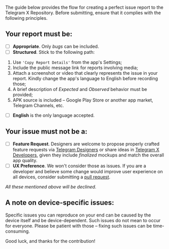 The guide below provides the flow for creating a perfect issue report to the Telegram X Repository. Before submitting, ensure that it complies with the following principles. 

## Your report must be:
- [ ] **Appropriate**. Only *bugs* can be included.
- [ ] **Structured**. Stick to the following path:
1. Use `'Copy Report Details'` from the app's Settings;
2. Include the public message link for reports involving media;
3. Attach a screenshot or video that clearly represents the issue in your report. Kindly change the app's language to English before recording those; 
4. A brief description of *Expected* and *Observed* behavior must be provided;
5. APK source is included – Google Play Store or another app market, Telegram Channels, etc.
- [ ] **English** is the only language accepted.  

## Your issue must not be a:
- [ ] **Feature Request**. Designers are welcome to propose properly crafted feature requests via [Telegram Designers](https://t.me/designers) or share ideas in [Telegram X Developers](https://t.me/tgx_dev), given they include *finalized* mockups and match the overall app quality.
- [ ] **UX Preference**. We won't consider those as issues. If you are a developer and believe some change would improve user experience on all devices, consider submitting a [pull request](https://github.com/TGX-Android/Telegram-X/blob/main/docs/PULL_REQUEST_TEMPLATE.md).

*All these mentioned above will be declined.*
 
## A note on device-specific issues:
Specific issues you can reproduce on your end can be caused by the device itself and be device-dependent. Such issues do not mean to occur for everyone. Please be patient with those – fixing such issues can be time-consuming. 

Good luck, and thanks for the contribution! 
